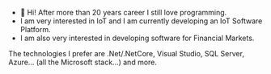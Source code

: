 - 👀 Hi! After more than 20 years career I still love programming.
- I am very interested in IoT and I am currently developing an IoT Software Platform.
- I am also very interested in developing software for Financial Markets.

The technologies I prefer are .Net/.NetCore, Visual Studio, SQL Server, Azure... (all the Microsoft stack...) and more.

<!---
Piggy69/Piggy69 is a ✨ special ✨ repository because its `README.md` (this file) appears on your GitHub profile.
You can click the Preview link to take a look at your changes.
--->
